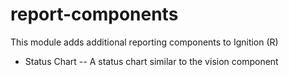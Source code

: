 # report-components
This module adds additional reporting components to Ignition (R)

- Status Chart
-- A status chart similar to the vision component
